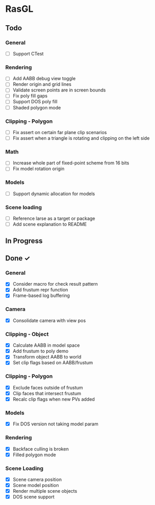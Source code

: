 # RasGL

## Todo

### General

- [ ] Support CTest

### Rendering

- [ ] Add AABB debug view toggle
- [ ] Render origin and grid lines
- [ ] Validate screen points are in screen bounds
- [ ] Fix poly fill gaps
- [ ] Support DOS poly fill
- [ ] Shaded polygon mode

### Clipping - Polygon

- [ ] Fix assert on certain far plane clip scenarios
- [ ] Fix assert when a triangle is rotating and clipping on the left side

### Math

- [ ] Increase whole part of fixed-point scheme from 16 bits
- [ ] Fix model rotation origin

### Models

- [ ] Support dynamic allocation for models

### Scene loading

- [ ] Reference larse as a target or package
- [ ] Add scene explanation to README

## In Progress

## Done ✓

### General

- [x] Consider macro for check result pattern
- [x] Add frustum repr function
- [x] Frame-based log buffering

### Camera

- [x] Consolidate camera with view pos

### Clipping - Object

- [x] Calculate AABB in model space
- [x] Add frustum to poly demo
- [x] Transform object AABB to world
- [x] Set clip flags based on AABB/frustum

### Clipping - Polygon

- [x] Exclude faces outside of frustum
- [x] Clip faces that intersect frustum
- [x] Recalc clip flags when new PVs added

### Models

- [x] Fix DOS version not taking model param

### Rendering

- [x] Backface culling is broken
- [x] Filled polygon mode

### Scene Loading

- [x] Scene camera position
- [x] Scene model position
- [x] Render multiple scene objects
- [x] DOS scene support
